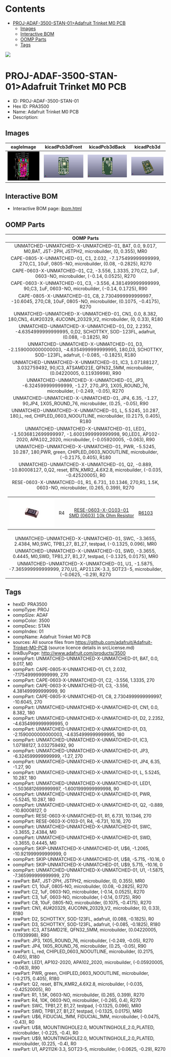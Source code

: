 



Contents
========

* [PROJ-ADAF-3500-STAN-01>Adafruit Trinket M0 PCB](#proj-adaf-3500-stan-01adafruit-trinket-m0-pcb)
	* [Images](#images)
	* [Interactive BOM](#interactive-bom)
	* [OOMP Parts](#oomp-parts)
	* [Tags](#tags)
  
![][im]
# PROJ-ADAF-3500-STAN-01>Adafruit Trinket M0 PCB

- ID: PROJ-ADAF-3500-STAN-01
- Hex ID: PRA3500
- Name: Adafruit Trinket M0 PCB
- Description: 

## Images
  
  

|eagleImage|kicadPcb3dFront|kicadPcb3dBack|kicadPcb3d|
| :---: | :---: | :---: | :---: |
|[![eagleImage](eagleImage_140.png)](eagleImage_600.png)|[![kicadPcb3dFront](kicadPcb3dFront_140.png)](kicadPcb3dFront_600.png)|[![kicadPcb3dBack](kicadPcb3dBack_140.png)](kicadPcb3dBack_600.png)|[![kicadPcb3d](kicadPcb3d_140.png)](kicadPcb3d_600.png)|

## Interactive BOM

- Interactive BOM page: [ibom.html](kicad/bom/ibom.html)

## OOMP Parts
  

|OOMP Parts|
| :---: |
|UNMATCHED-UNMATCHED-X-UNMATCHED-01, BAT, 0.0, 9.017, M0,BAT, JST-2PH, JSTPH2, microbuilder, (0, 0.355), MR0|
|CAPE-0805-X-UNMATCHED-01, C1, 2.032, -7.175499999999999, 270,C1, 10uF, 0805-NO, microbuilder, (0.08, -0.2825), R270|
|CAPE-0603-X-UNMATCHED-01, C2, -3.556, 1.3335, 270,C2, 1uF, 0603-NO, microbuilder, (-0.14, 0.0525), R270|
|CAPE-0603-X-UNMATCHED-01, C3, -3.556, 4.381499999999999, 90,C3, 1uF, 0603-NO, microbuilder, (-0.14, 0.1725), R90|
|CAPE-0805-X-UNMATCHED-01, C8, 2.7304999999999997, -10.6045, 270,C8, 10uF, 0805-NO, microbuilder, (0.1075, -0.4175), R270|
|UNMATCHED-UNMATCHED-X-UNMATCHED-01, CN1, 0.0, 8.382, 180,CN1, 4U#20329, 4UCONN_20329_V2, microbuilder, (0, 0.33), R180|
|UNMATCHED-UNMATCHED-X-UNMATCHED-01, D2, 2.2352, -4.6354999999999995, 0,D2, SCHOTTKY, SOD-123FL, adafruit, (0.088, -0.1825), R0|
|UNMATCHED-UNMATCHED-X-UNMATCHED-01, D3, -2.1590000000000003, -4.6354999999999995, 180,D3, SCHOTTKY, SOD-123FL, adafruit, (-0.085, -0.1825), R180|
|UNMATCHED-UNMATCHED-X-UNMATCHED-01, IC3, 1.07188127, 3.032759492, 90,IC3, ATSAMD21E, QFN32_5MM, microbuilder, (0.04220005, 0.11939998), R90|
|UNMATCHED-UNMATCHED-X-UNMATCHED-01, JP3, -6.324599999999999, -1.27, 270,JP3, 1X05_ROUND_76, microbuilder, (-0.249, -0.05), R270|
|UNMATCHED-UNMATCHED-X-UNMATCHED-01, JP4, 6.35, -1.27, 90,JP4, 1X05_ROUND_76, microbuilder, (0.25, -0.05), R90|
|UNMATCHED-UNMATCHED-X-UNMATCHED-01, L, 5.5245, 10.287, 180,L, red, CHIPLED_0603_NOOUTLINE, microbuilder, (0.2175, 0.405), R180|
|UNMATCHED-UNMATCHED-X-UNMATCHED-01, LED1, -1.5036812699999997, -1.6001999999999998, 90,LED1, AP102-2020, APA102_2020, microbuilder, (-0.05920005, -0.063), R90|
|UNMATCHED-UNMATCHED-X-UNMATCHED-01, PWR, -5.5245, 10.287, 180,PWR, green, CHIPLED_0603_NOOUTLINE, microbuilder, (-0.2175, 0.405), R180|
|UNMATCHED-UNMATCHED-X-UNMATCHED-01, Q2, -0.889, -10.80008127, 0,Q2, reset, BTN_KMR2_4.6X2.8, microbuilder, (-0.035, -0.42520005), R0|
|RESE-0603-X-UNMATCHED-01, R1, 6.731, 10.1346, 270,R1, 1.5K, 0603-NO, microbuilder, (0.265, 0.399), R270|
|<table><tr><td>![RESE-0603-X-O103-01](https://raw.githubusercontent.com/oomlout/oomlout_OOMP_parts/main/RESE-0603-X-O103-01/image_140.jpg)</td><td> R4</td><td>[RESE-0603-X-O103-01<br>SMD (0603) 10k Ohm Resistor](https://github.com/oomlout/oomlout_OOMP_parts/tree/main/RESE-0603-X-O103-01/)</td><td>[R6103](https://github.com/oomlout/oomlout_OOMP_parts/tree/main/RESE-0603-X-O103-01/)</td></tr></table>|
|UNMATCHED-UNMATCHED-X-UNMATCHED-01, SWC, -3.3655, 2.4384, M0,SWC, TPB1,27, B1,27, testpad, (-0.1325, 0.096), MR0|
|UNMATCHED-UNMATCHED-X-UNMATCHED-01, SWD, -3.3655, 0.4445, M0,SWD, TPB1,27, B1,27, testpad, (-0.1325, 0.0175), MR0|
|UNMATCHED-UNMATCHED-X-UNMATCHED-01, U1, -1.5875, -7.365999999999999, 270,U1, AP2112K-3.3, SOT23-5, microbuilder, (-0.0625, -0.29), R270|

## Tags

- hexID: PRA3500
- oompType: PROJ
- oompSize: ADAF
- oompColor: 3500
- oompDesc: STAN
- oompIndex: 01
- oompName: Adafruit Trinket M0 PCB
- sources: All source files from https://github.com/adafruit/Adafruit-Trinket-M0-PCB (source licence details in srcLicense.md)
- linkBuyPage: http://www.adafruit.com/products/3500
- oompPart: UNMATCHED-UNMATCHED-X-UNMATCHED-01, BAT, 0.0, 9.017, M0
- oompPart: CAPE-0805-X-UNMATCHED-01, C1, 2.032, -7.175499999999999, 270
- oompPart: CAPE-0603-X-UNMATCHED-01, C2, -3.556, 1.3335, 270
- oompPart: CAPE-0603-X-UNMATCHED-01, C3, -3.556, 4.381499999999999, 90
- oompPart: CAPE-0805-X-UNMATCHED-01, C8, 2.7304999999999997, -10.6045, 270
- oompPart: UNMATCHED-UNMATCHED-X-UNMATCHED-01, CN1, 0.0, 8.382, 180
- oompPart: UNMATCHED-UNMATCHED-X-UNMATCHED-01, D2, 2.2352, -4.6354999999999995, 0
- oompPart: UNMATCHED-UNMATCHED-X-UNMATCHED-01, D3, -2.1590000000000003, -4.6354999999999995, 180
- oompPart: UNMATCHED-UNMATCHED-X-UNMATCHED-01, IC3, 1.07188127, 3.032759492, 90
- oompPart: UNMATCHED-UNMATCHED-X-UNMATCHED-01, JP3, -6.324599999999999, -1.27, 270
- oompPart: UNMATCHED-UNMATCHED-X-UNMATCHED-01, JP4, 6.35, -1.27, 90
- oompPart: UNMATCHED-UNMATCHED-X-UNMATCHED-01, L, 5.5245, 10.287, 180
- oompPart: UNMATCHED-UNMATCHED-X-UNMATCHED-01, LED1, -1.5036812699999997, -1.6001999999999998, 90
- oompPart: UNMATCHED-UNMATCHED-X-UNMATCHED-01, PWR, -5.5245, 10.287, 180
- oompPart: UNMATCHED-UNMATCHED-X-UNMATCHED-01, Q2, -0.889, -10.80008127, 0
- oompPart: RESE-0603-X-UNMATCHED-01, R1, 6.731, 10.1346, 270
- oompPart: RESE-0603-X-O103-01, R4, -6.731, 10.16, 270
- oompPart: UNMATCHED-UNMATCHED-X-UNMATCHED-01, SWC, -3.3655, 2.4384, M0
- oompPart: UNMATCHED-UNMATCHED-X-UNMATCHED-01, SWD, -3.3655, 0.4445, M0
- oompPart: SKIP-UNMATCHED-X-UNMATCHED-01, U$6, -1.2065, -10.921999999999999, 0
- oompPart: SKIP-UNMATCHED-X-UNMATCHED-01, U$8, -5.715, -10.16, 0
- oompPart: SKIP-UNMATCHED-X-UNMATCHED-01, U$9, 5.715, -10.16, 0
- oompPart: UNMATCHED-UNMATCHED-X-UNMATCHED-01, U1, -1.5875, -7.365999999999999, 270
- rawPart: BAT, JST-2PH, JSTPH2, microbuilder, (0, 0.355), MR0
- rawPart: C1, 10uF, 0805-NO, microbuilder, (0.08, -0.2825), R270
- rawPart: C2, 1uF, 0603-NO, microbuilder, (-0.14, 0.0525), R270
- rawPart: C3, 1uF, 0603-NO, microbuilder, (-0.14, 0.1725), R90
- rawPart: C8, 10uF, 0805-NO, microbuilder, (0.1075, -0.4175), R270
- rawPart: CN1, 4U#20329, 4UCONN_20329_V2, microbuilder, (0, 0.33), R180
- rawPart: D2, SCHOTTKY, SOD-123FL, adafruit, (0.088, -0.1825), R0
- rawPart: D3, SCHOTTKY, SOD-123FL, adafruit, (-0.085, -0.1825), R180
- rawPart: IC3, ATSAMD21E, QFN32_5MM, microbuilder, (0.04220005, 0.11939998), R90
- rawPart: JP3, 1X05_ROUND_76, microbuilder, (-0.249, -0.05), R270
- rawPart: JP4, 1X05_ROUND_76, microbuilder, (0.25, -0.05), R90
- rawPart: L, red, CHIPLED_0603_NOOUTLINE, microbuilder, (0.2175, 0.405), R180
- rawPart: LED1, AP102-2020, APA102_2020, microbuilder, (-0.05920005, -0.063), R90
- rawPart: PWR, green, CHIPLED_0603_NOOUTLINE, microbuilder, (-0.2175, 0.405), R180
- rawPart: Q2, reset, BTN_KMR2_4.6X2.8, microbuilder, (-0.035, -0.42520005), R0
- rawPart: R1, 1.5K, 0603-NO, microbuilder, (0.265, 0.399), R270
- rawPart: R4, 10K, 0603-NO, microbuilder, (-0.265, 0.4), R270
- rawPart: SWC, TPB1,27, B1,27, testpad, (-0.1325, 0.096), MR0
- rawPart: SWD, TPB1,27, B1,27, testpad, (-0.1325, 0.0175), MR0
- rawPart: U$6, FIDUCIAL_1MM, FIDUCIAL_1MM, microbuilder, (-0.0475, -0.43), R0
- rawPart: U$8, MOUNTINGHOLE2.0, MOUNTINGHOLE_2.0_PLATED, microbuilder, (-0.225, -0.4), R0
- rawPart: U$9, MOUNTINGHOLE2.0, MOUNTINGHOLE_2.0_PLATED, microbuilder, (0.225, -0.4), R0
- rawPart: U1, AP2112K-3.3, SOT23-5, microbuilder, (-0.0625, -0.29), R270



[im]: kicadPcb3d_450.png
